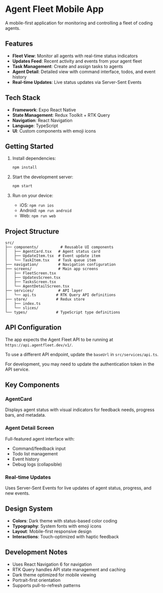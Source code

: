 # Agent Fleet Mobile App

A mobile-first application for monitoring and controlling a fleet of coding agents.

## Features

- **Fleet View**: Monitor all agents with real-time status indicators
- **Updates Feed**: Recent activity and events from your agent fleet  
- **Task Management**: Create and assign tasks to agents
- **Agent Detail**: Detailed view with command interface, todos, and event history
- **Real-time Updates**: Live status updates via Server-Sent Events

## Tech Stack

- **Framework**: Expo React Native
- **State Management**: Redux Toolkit + RTK Query
- **Navigation**: React Navigation
- **Language**: TypeScript
- **UI**: Custom components with emoji icons

## Getting Started

1. Install dependencies:
   ```bash
   npm install
   ```

2. Start the development server:
   ```bash
   npm start
   ```

3. Run on your device:
   - iOS: `npm run ios`
   - Android: `npm run android`  
   - Web: `npm run web`

## Project Structure

```
src/
├── components/          # Reusable UI components
│   ├── AgentCard.tsx   # Agent status card
│   ├── UpdateItem.tsx  # Event update item
│   └── TaskItem.tsx    # Task queue item
├── navigation/         # Navigation configuration
├── screens/            # Main app screens
│   ├── FleetScreen.tsx
│   ├── UpdatesScreen.tsx
│   ├── TasksScreen.tsx
│   └── AgentDetailScreen.tsx
├── services/           # API layer
│   └── api.ts         # RTK Query API definitions
├── store/             # Redux store
│   ├── index.ts
│   └── slices/
└── types/             # TypeScript type definitions
```

## API Configuration

The app expects the Agent Fleet API to be running at `https://api.agentfleet.dev/v1/`.

To use a different API endpoint, update the `baseUrl` in `src/services/api.ts`.

For development, you may need to update the authentication token in the API service.

## Key Components

### AgentCard
Displays agent status with visual indicators for feedback needs, progress bars, and metadata.

### Agent Detail Screen  
Full-featured agent interface with:
- Command/feedback input
- Todo list management
- Event history
- Debug logs (collapsible)

### Real-time Updates
Uses Server-Sent Events for live updates of agent status, progress, and new events.

## Design System

- **Colors**: Dark theme with status-based color coding
- **Typography**: System fonts with emoji icons
- **Layout**: Mobile-first responsive design
- **Interactions**: Touch-optimized with haptic feedback

## Development Notes

- Uses React Navigation 6 for navigation
- RTK Query handles API state management and caching
- Dark theme optimized for mobile viewing
- Portrait-first orientation
- Supports pull-to-refresh patterns
